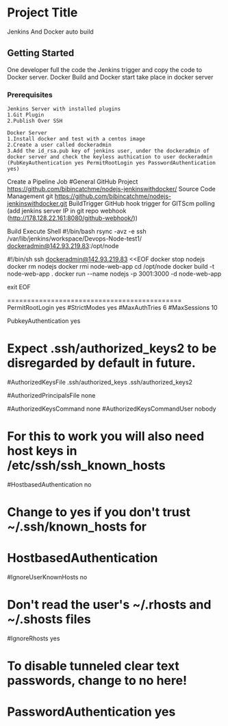 # Project Title

Jenkins And Docker auto build 
## Getting Started

One developer full the code the Jenkins trigger and copy the code to Docker server.
Docker Build and Docker start take place in docker server

### Prerequisites


```
Jenkins Server with installed plugins
1.Git Plugin
2.Publish Over SSH

```

```
Docker Server
1.Install docker and test with a centos image
2.Create a user called dockeradmin
3.Add the id_rsa.pub key of jenkins user, under the dockeradmin of docker server and check the keyless authication to user dockeradmin (PubKeyAuthentication yes PermitRootLogin yes PasswordAuthentication yes)

```

Create a Pipeline Job
#General
GitHub Project
https://github.com/bibincatchme/nodejs-jenkinswithdocker/
Source Code Management
git 
https://github.com/bibincatchme/nodejs-jenkinswithdocker.git
BuildTrigger
GitHub hook trigger for GITScm polling (add jenkins server IP in git repo webhook (http://178.128.22.161:8080/github-webhook/))

Build
Execute Shell
#!/bin/bash
rsync -avz -e ssh /var/lib/jenkins/workspace/Devops-Node-test1/ dockeradmin@142.93.219.83:/opt/node



#!/bin/sh
ssh dockeradmin@142.93.219.83 <<EOF
docker stop nodejs 
docker rm nodejs
docker rmi node-web-app
cd /opt/node 
docker build -t node-web-app .
docker run --name nodejs  -p 3001:3000 -d  node-web-app

exit
EOF












============================================
PermitRootLogin yes
#StrictModes yes
#MaxAuthTries 6
#MaxSessions 10

PubkeyAuthentication yes

# Expect .ssh/authorized_keys2 to be disregarded by default in future.
#AuthorizedKeysFile     .ssh/authorized_keys .ssh/authorized_keys2

#AuthorizedPrincipalsFile none

#AuthorizedKeysCommand none
#AuthorizedKeysCommandUser nobody

# For this to work you will also need host keys in /etc/ssh/ssh_known_hosts
#HostbasedAuthentication no
# Change to yes if you don't trust ~/.ssh/known_hosts for
# HostbasedAuthentication
#IgnoreUserKnownHosts no
# Don't read the user's ~/.rhosts and ~/.shosts files
#IgnoreRhosts yes

# To disable tunneled clear text passwords, change to no here!
PasswordAuthentication yes
====================================
